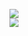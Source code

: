 [![](https://img.shields.io/badge/Made%20With-Github%20Spray-lightgrey.svg?style=for-the-badge&logo=github)](https://github.com/Annihil/github-spray#3125)  
[![](https://i.imgur.com/2DrTn0Z.gif)](https://github.com/Annihil/github-spray)